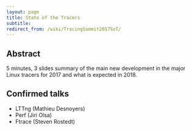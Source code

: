 ```yaml
---
layout: page
title: State of the Tracers
subtitle: 
redirect_from: /wiki/TracingSummit2017SoT/
---
```


## Abstract
5 minutes, 3 slides summary of the main new development in the major Linux tracers for 2017 and what is expected in 2018.

## Confirmed talks
* LTTng (Mathieu Desnoyers)
* Perf (Jiri Olsa)
* Ftrace (Steven Rostedt)
